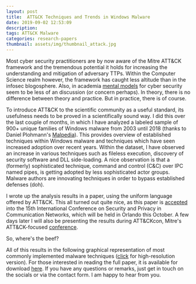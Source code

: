 ```yaml
---
layout: post
title:  ATT&CK Techniques and Trends in Windows Malware
date: 2019-09-02 12:53:09
description: 
tags: ATT&CK Malware
categories: research-papers
thumbnail: assets/img/thumbnail_attack.jpg
---
```

Most cyber security practitioners are by now aware of the Mitre ATT&CK framework and the tremendous potential it holds for increasing the understanding and mitigation of adversary TTPs. Within the Computer Science realm however, the framework has caught less altitude than in the infosec blogosphere. Also, in academia [mental models](https://chrissanders.org/2019/05/infosec-mental-models/) for cyber security seem to be less of an discussion (or concern perhaps). In theory, there is no difference between theory and practice. But in practice, there is of course. 

To introduce ATT&CK to the scientific community as a useful standard, its usefulness needs to be proved in a scientifically sound way. I did this over the last couple of months, in which I have analyzed a labeled sample of 900+ unique families of Windows malware from 2003 until 2018 (thanks to Daniel Plohmann's [Malpedia](https://malpedia.caad.fkie.fraunhofer.de/)). This provides overview of established techniques within Windows malware and techniques which have seen increased adoption over recent years. Within the dataset, I have observed an increase in various techniques such as fileless execution, discovery of security software and DLL side-loading. A nice observation is that a (formerly) sophisticated technique, command and control (C&C) over IPC named pipes, is getting adopted by less sophisticated actor groups. Malware authors are innovating techniques in order to bypass established defenses (doh). 

I wrote up the analysis results in a paper, using the uniform language offered by ATT&CK. This all turned out quite nice, as this paper is [accepted](http://securecomm2019.eai-conferences.org/) into the 15th International Conference on Security and Privacy in Communication Networks, which will be held in Orlando this October. A few days later I will also be presenting the results during ATT&CKcon, Mitre's ATT&CK-focused [conference](https://www.mitre.org/attackcon).

So, where's the beef? 

All of this results in the following graphical representation of most commonly implemented malware techniques ([click](attack_poster.pdf) for high-resolution version). For those interested in reading the full paper, it is available for download [here](malware.pdf). If you have any questions or remarks, just get in touch on the socials or via the contact form. I am happy to hear from you.